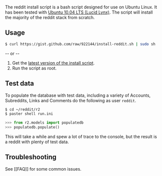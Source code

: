 The reddit install script is a bash script designed for use on Ubuntu Linux. It has been tested with [Ubuntu 10.04 LTS (Lucid Lynx)](http://releases.ubuntu.com/lucid/). The script will install the majority of the reddit stack from scratch.

## Usage
```bash
$ curl https://gist.github.com/raw/922144/install-reddit.sh | sudo sh
```

-- or --

1. Get the [latest version of the install script](https://gist.github.com/922144).
2. Run the script as root.

## Test data

To populate the database with test data, including a variety of Accounts, Subreddits, Links and Comments do the following as user `reddit`.

```bash
$ cd ~/reddit/r2
$ paster shell run.ini
```
```python
>>> from r2.models import populatedb
>>> populatedb.populate()
```

This will take a while and spew a lot of trace to the console, but the result is a reddit with plenty of test data.

## Troubleshooting

See [[FAQ]] for some common issues.